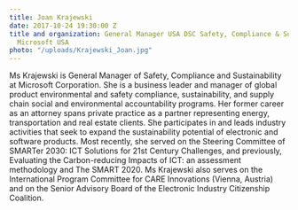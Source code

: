 ```yaml
---
title: Joan Krajewski
date: 2017-10-24 19:30:00 Z
title and organization: General Manager USA DSC Safety, Compliance & Sustainability,
  Microsoft USA
photo: "/uploads/Krajewski_Joan.jpg"
---
```


Ms Krajewski is General Manager of Safety, Compliance and Sustainability at Microsoft Corporation. She is a business leader and manager of global product environmental and safety compliance, sustainability, and supply chain social and environmental accountability programs. Her former career as an attorney spans private practice as a partner representing energy, transportation and real estate clients. She participates in and leads industry activities that seek to expand the sustainability potential of electronic and software products. Most recently, she served on the Steering Committee of SMARTer 2030: ICT Solutions for 21st Century Challenges, and previously, Evaluating the Carbon-reducing Impacts of ICT: an assessment methodology and The SMART 2020. Ms Krajewski also serves on the International Program Committee for CARE Innovations (Vienna, Austria) and on the Senior Advisory Board of the Electronic Industry Citizenship Coalition.